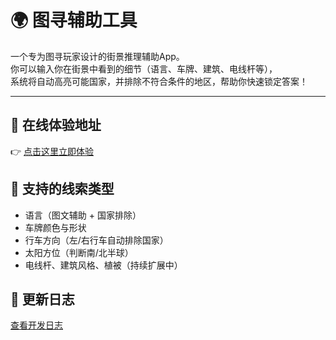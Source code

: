 # 🌍 图寻辅助工具

一个专为图寻玩家设计的街景推理辅助App。  
你可以输入你在街景中看到的细节（语言、车牌、建筑、电线杆等），  
系统将自动高亮可能国家，并排除不符合条件的地区，帮助你快速锁定答案！

---

## 🚀 在线体验地址

👉 [点击这里立即体验](https://your-app-name.streamlit.app)

## 🧠 支持的线索类型

- 语言（图文辅助 + 国家排除）
- 车牌颜色与形状
- 行车方向（左/右行车自动排除国家）
- 太阳方位（判断南/北半球）
- 电线杆、建筑风格、植被（持续扩展中）

## 📔 更新日志

[查看开发日志](CHANGELOG.md)

